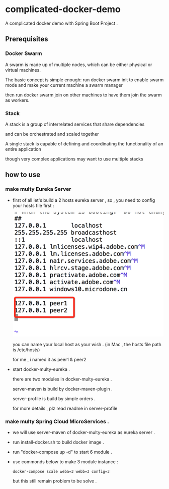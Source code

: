 # complicated-docker-demo
A complicated docker demo with Spring Boot Project .
 
## Prerequisites
 
### Docker Swarm
 
A swarm is made up of multiple nodes, which can be either physical or virtual machines. 

The basic concept is simple enough: run docker swarm init to enable swarm mode and make your current machine a swarm manager
 
then run docker swarm join on other machines to have them join the swarm as workers.

### Stack 

A stack is a group of interrelated services that share dependencies

and can be orchestrated and scaled together

A single stack is capable of defining and coordinating the functionality of an entire application 

though very complex applications may want to use multiple stacks
 
## how to use

### make multy Eureka Server

* first of all let's build a 2 hosts eureka server , so , you need to config your hosts file first : 

    ![hosts_mac.jpg](https://github.com/liumapp/complicated-docker-demo/blob/master/pic/hosts_mac.jpg)

    you can name your local host as your wish . (in Mac , the hosts file path is /etc/hosts)
     
    for me , i named it as peer1 & peer2
     
* start docker-multy-eureka . 

     there are two modules in docker-multy-eureka . 
     
     server-maven is build by docker-maven-plugin . 
     
     server-profile is build by simple orders .
      
     for more details , plz read readme in server-profile
      
### make multy Spring Cloud MicroServices . 
      
* we will use server-maven of docker-multy-eureka as eureka server .
      
* run install-docker.sh to build docker image .
      
* run "docker-compose up -d" to start 6 module .

* use commonds below to make 3 module instance : 
      
      docker-compose scale weba=3 webb=3 config=3 
      
    but this still remain problem to be solve .       
     
     
    
















